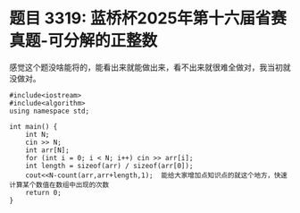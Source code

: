 # 题目 3319: 蓝桥杯2025年第十六届省赛真题-可分解的正整数
感觉这个题没啥能将的，能看出来就能做出来，看不出来就很难全做对，我当初就没做对。
```
#include<iostream>
#include<algorithm>
using namespace std;

int main() {
	int N;
	cin >> N;
	int arr[N];
	for (int i = 0; i < N; i++) cin >> arr[i];
	int length = sizeof(arr) / sizeof(arr[0]);
	cout<<N-count(arr,arr+length,1);  能给大家增加点知识点的就这个地方，快速计算某个数值在数组中出现的次数
	return 0;
}
```
